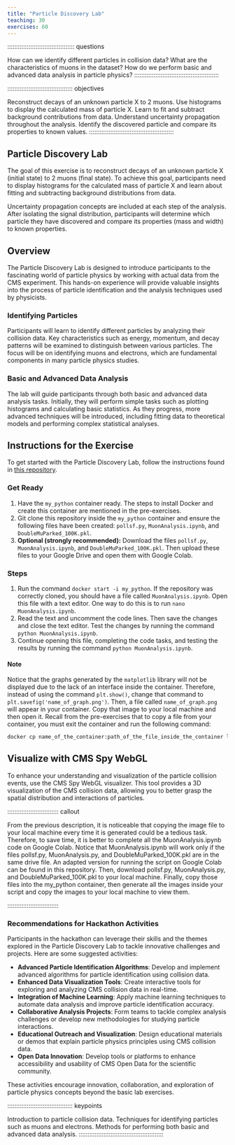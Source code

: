 ```yaml
---
title: "Particle Discovery Lab"
teaching: 30
exercises: 60
---
```

:::::::::::::::::::::::::::::::::::::: questions

How can we identify different particles in collision data?
What are the characteristics of muons in the dataset?
How do we perform basic and advanced data analysis in particle physics?
::::::::::::::::::::::::::::::::::::::::::::::::

::::::::::::::::::::::::::::::::::::: objectives

Reconstruct decays of an unknown particle X to 2 muons.
Use histograms to display the calculated mass of particle X.
Learn to fit and subtract background contributions from data.
Understand uncertainty propagation throughout the analysis.
Identify the discovered particle and compare its properties to known values.
::::::::::::::::::::::::::::::::::::::::::::::::

## Particle Discovery Lab

The goal of this exercise is to reconstruct decays of an unknown particle X (initial state) to 2 muons (final state). To achieve this goal, participants need to display histograms for the calculated mass of particle X and learn about fitting and subtracting background distributions from data.

Uncertainty propagation concepts are included at each step of the analysis. After isolating the signal distribution, participants will determine which particle they have discovered and compare its properties (mass and width) to known properties.

## Overview
The Particle Discovery Lab is designed to introduce participants to the fascinating world of particle physics by working with actual data from the CMS experiment. This hands-on experience will provide valuable insights into the process of particle identification and the analysis techniques used by physicists.

### Identifying Particles
Participants will learn to identify different particles by analyzing their collision data. Key characteristics such as energy, momentum, and decay patterns will be examined to distinguish between various particles. The focus will be on identifying muons and electrons, which are fundamental components in many particle physics studies.

### Basic and Advanced Data Analysis
The lab will guide participants through both basic and advanced data analysis tasks. Initially, they will perform simple tasks such as plotting histograms and calculating basic statistics. As they progress, more advanced techniques will be introduced, including fitting data to theoretical models and performing complex statistical analyses.

## Instructions for the Exercise
To get started with the Particle Discovery Lab, follow the instructions found in [this repository](https://github.com/DanielaMerizalde/CMS-Workshop).

### Get Ready

1. Have the `my_python` container ready. The steps to install Docker and create this container are mentioned in the pre-exercises.
2. Git clone this repository inside the `my_python` container and ensure the following files have been created: `pollsf.py`, `MuonAnalysis.ipynb`, and `DoubleMuParked_100K.pkl`.
3. **Optional (strongly recommended):** Download the files `pollsf.py`, `MuonAnalysis.ipynb`, and `DoubleMuParked_100K.pkl`. Then upload these files to your Google Drive and open them with Google Colab.

### Steps

1. Run the command `docker start -i my_python`. If the repository was correctly cloned, you should have a file called `MuonAnalysis.ipynb`. Open this file with a text editor. One way to do this is to run `nano MuonAnalysis.ipynb`.
2. Read the text and uncomment the code lines. Then save the changes and close the text editor. Test the changes by running the command `python MuonAnalysis.ipynb`.
3. Continue opening this file, completing the code tasks, and testing the results by running the command `python MuonAnalysis.ipynb`.

#### Note

Notice that the graphs generated by the `matplotlib` library will not be displayed due to the lack of an interface inside the container. Therefore, instead of using the command `plt.show()`, change that command to `plt.savefig('name_of_graph.png')`. Then, a file called `name_of_graph.png` will appear in your container. Copy that image to your local machine and then open it. Recall from the pre-exercises that to copy a file from your container, you must exit the container and run the following command:

```sh
docker cp name_of_the_container:path_of_the_file_inside_the_container local_path_outside_the_container
```

## Visualize with CMS Spy WebGL
To enhance your understanding and visualization of the particle collision events, use the CMS Spy WebGL visualizer. This tool provides a 3D visualization of the CMS collision data, allowing you to better grasp the spatial distribution and interactions of particles.

::::::::::::::::::::::::::::: callout

From the previous description, it is noticeable that copying the image file to your local machine every time it is generated could be a tedious task. Therefore, to save time, it is better to complete all the MuonAnalysis.ipynb code on Google Colab. Notice that MuonAnalysis.ipynb will work only if the files pollsf.py, MuonAnalysis.py, and DoubleMuParked_100K.pkl are in the same drive file. An adapted version for running the script on Google Colab can be found in this repository. Then, download pollsf.py, MuonAnalysis.py, and DoubleMuParked_100K.pkl to your local machine. Finally, copy those files into the my_python container, then generate all the images inside your script and copy the images to your local machine to view them.

:::::::::::::::::::::::::::::

### Recommendations for Hackathon Activities

Participants in the hackathon can leverage their skills and the themes explored in the Particle Discovery Lab to tackle innovative challenges and projects. Here are some suggested activities:

- **Advanced Particle Identification Algorithms**: Develop and implement advanced algorithms for particle identification using collision data.
- **Enhanced Data Visualization Tools**: Create interactive tools for exploring and analyzing CMS collision data in real-time.
- **Integration of Machine Learning**: Apply machine learning techniques to automate data analysis and improve particle identification accuracy.
- **Collaborative Analysis Projects**: Form teams to tackle complex analysis challenges or develop new methodologies for studying particle interactions.
- **Educational Outreach and Visualization**: Design educational materials or demos that explain particle physics principles using CMS collision data.
- **Open Data Innovation**: Develop tools or platforms to enhance accessibility and usability of CMS Open Data for the scientific community.

These activities encourage innovation, collaboration, and exploration of particle physics concepts beyond the basic lab exercises.


::::::::::::::::::::::::::::::::::::: keypoints

Introduction to particle collision data.
Techniques for identifying particles such as muons and electrons.
Methods for performing both basic and advanced data analysis.
::::::::::::::::::::::::::::::::::::::::::::::::